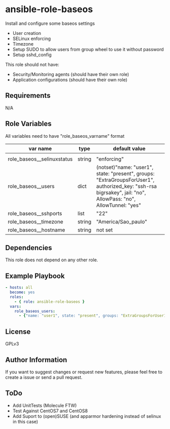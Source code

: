 ansible-role-baseos
=========

Install and configure some baseos settings
* User creation
* SELinux enforcing
* Timezone
* Setup SUDO to allow users from group wheel to use it without password
* Setup sshd_config

This role should not have:
* Security/Monitoring agents (should have their own role)
* Application configurations (should have their own role)

Requirements
------------

N/A

Role Variables
--------------

All variables need to have "role_baseos_varname" format

| var name |type | default value |
|----------|---------------|---------------|
|          |               |               |
|role_baseos__selinuxstatus|string|"enforcing"|
|role_baseos__users|dict|(notset)"name: "user1", state: "present", groups: "ExtraGroupsForUser1", authorized_key: "ssh-rsa bigrsakey", jail: "no", AllowPass: "no", AllowTunnel: "yes"|
|role_baseos__sshports|list|"22"|
|role_baseos__timezone|string|"America/Sao_paulo"|
|role_baseos__hostname|string|not set|



Dependencies
------------

This role does not depend on any other role.

Example Playbook
----------------

```yaml
- hosts: all
  become: yes
  roles:
    - { role: ansible-role-baseos }
  vars:
    role_baseos_users:
      - {"name: "user1", state: "present", groups: "ExtraGroupsForUser1", authorized_key: "ssh-rsa bigrsakey", jail: "no", AllowPass: "no", AllowTunnel: "yes"}
```

License
-------

GPLv3

Author Information
------------------

If you want to suggest changes or request new features, please feel free to create a issue or send a pull request.

ToDo
------------------
 - Add UnitTests (Molecule FTW)
 - Test Against CentOS7 and CentOS8
 - Add Suport to (open)SUSE (and apparmor hardening instead of selinux in this case)
